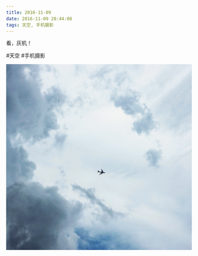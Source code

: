 ```yaml
---
title: 2016-11-09
date: 2016-11-09 20:44:08
tags: 天空, 手机摄影
---
```


<p>看，灰机！</p>

#天空 #手机摄影

![](/assets/images/2016/11/4d3f75f6dae49414377fc044b85d10e4.jpg)
